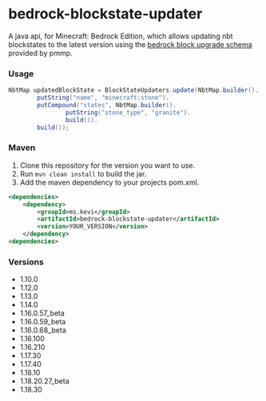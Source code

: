 # bedrock-blockstate-updater

A java api, for Minecraft: Bedrock Edition, which allows updating nbt blockstates to the latest version using the
[bedrock block upgrade schema](https://github.com/pmmp/BedrockBlockUpgradeSchema) provided by pmmp.

### Usage

``` java
NbtMap updatedBlockState = BlockStateUpdaters.update(NbtMap.builder().
        putString("name", "minecraft:stone").
        putCompound("states", NbtMap.builder().
                putString("stone_type", "granite").
                build()).
        build());
```

### Maven

1. Clone this repository for the version you want to use.
2. Run `mvn clean install` to build the jar.
3. Add the maven dependency to your projects pom.xml.

``` xml
<dependencies>
    <dependency>
        <groupId>ms.kevi</groupId>
        <artifactId>bedrock-blockstate-updater</artifactId>
        <version>YOUR_VERSION</version>
    </dependency>
<dependencies>
```

### Versions

- 1.10.0
- 1.12.0
- 1.13.0
- 1.14.0
- 1.16.0.57_beta
- 1.16.0.59_beta
- 1.16.0.68_beta
- 1.16.100
- 1.16.210
- 1.17.30
- 1.17.40
- 1.18.10
- 1.18.20.27_beta
- 1.18.30